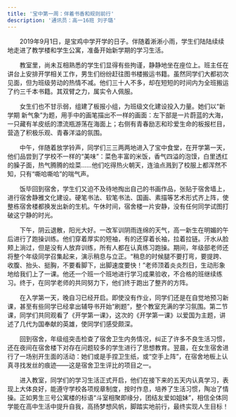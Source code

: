```yaml
---
title: '宝中第一周：伴着书香和规则前行'
description: '通讯员：高一16班 刘子璐'
---
```


　　2019年9月1日，是宝鸡中学开学的日子。伴随着淅淅小雨，学生们陆陆续续地走进了教学楼和学生公寓，准备开始新学期的学习生活。

　　教室里，尚未互相熟悉的学生们显得有些拘谨，静静地坐在座位上。班主任在讲台上安排开学相关工作，男生们纷纷赶往图书楼搬运书籍。虽然同学们大都初次见面，但为班级劳动的热情不减。他们三十人不多，却在短短的时间内为全班搬运了约三千本书籍。其双臂之力，属实令人佩服。

　　女生们也不甘示弱，组建了板报小组，为班级文化建设投入力量。她们以“新学期 新气象”为题，用手中的画笔描出不一样的画面：左下部是一片蔚蓝的大海，一只藏有羊皮纸的漂流瓶游荡在海面上；右侧有青春励志和珍爱生命的板报栏目，营造了积极乐观、青春洋溢的氛围。

　　中午，伴随着放学铃声，同学们三三两两地进入了宝中食堂，在开学第一天，他们品尝到了学校不一样的“美味”：菜色丰富的米饭，香气四溢的泡馍，白里透红的臊子面，热气腾腾的烩菜……他们吃得热火朝天，连油点溅到了校服上都浑然不知，只有“嘶哈嘶哈”的喘气声。

　　饭毕回到宿舍，学生们又迫不及待地掏出自己的书画作品，张贴于宿舍墙上，进行宿舍静雅文化建设。硬笔书法、软笔书法、国画、素描等艺术形式齐上阵，使整栋宿舍楼都换发出新的生机。午休时间，宿舍楼一片安静，没有任何同学试图打破这宁静的时光。

　　下午，阴云退散，阳光大好。一改军训阴雨连绵的天气，高一新生在明媚的午后进行了跑操训练。他们穿着厚实的短袖，有的还穿着长袖，拉着拉链。汗水从脸颊上淌过，但是没有人放弃训练，所有人都在认真练习跑操。期间，年级部老师还将整个年级同学召集起来，演示稍息与立正。“稍息的时候腿不要打弯，要提跨、收腹、抬头、挺胸，不要看脚下，出脚速度要快！”老师顶着炎炎烈日，生动形象地给我们上了一课。他还一个班一个班地进行学习成果验收，不合格的班继续练习。终于，在同学老师的共同努力下，他们终于跑出了整齐的方阵。

　　在入学第一天，晚自习已经开启。即使没有作业，同学们还是在自觉地预习新课，甚至有些同学已经拿出辅导书开始“刷题”，整个教室充满的学习氛围。第二节课，同学们共同观看了《开学第一课》，这次的《开学第一课》以爱国为主题，讲述了几代为国奉献的英雄，使同学们感受颇深。

　　回到宿舍，年级组突击检查了宿舍卫生内务情况，纠正了许多不良生活习惯，还在夜间在宿舍楼下对存在问题较多的学生进行了思想教育。翌晨，在女生宿舍进行了一场别开生面的活动：她们或是手捏卫生纸，或“空手上阵”，在宿舍地板上认真寻找发丝的痕迹——这是宿舍卫生评比的项目之一。

　　进入教室，同学们的学习生活正式开启，他们在接下来的五天内认真学习，表现上大体良好，能遵守学校各项规章制度，按时作息，培养了生活习惯，陶冶了情操。正如男生三号公寓楼的标语“斗室相聚即缘分，团结友爱如姐妹”，相信全体同学能在高中生活中提升自我，高扬梦想风帆，脚踏实地前行，最终实现人生目标！
